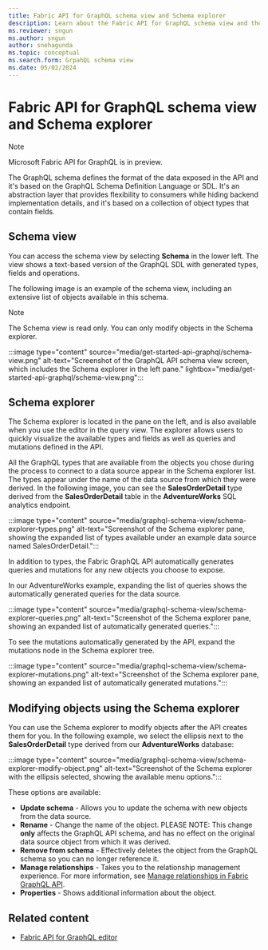 ```yaml
---
title: Fabric API for GraphQL schema view and Schema explorer
description: Learn about the Fabric API for GraphQL schema view and the Schema explorer pane, including how to modify objects.
ms.reviewer: sngun
ms.author: sngun
author: snehagunda
ms.topic: conceptual
ms.search.form: GrpahQL schema view
ms.date: 05/02/2024
---
```


# Fabric API for GraphQL schema view and Schema explorer

> [!NOTE]
> Microsoft Fabric API for GraphQL is in preview.

The GraphQL schema defines the format of the data exposed in the API and it's based on the GraphQL Schema Definition Language or SDL. It's an abstraction layer that provides flexibility to consumers while hiding backend implementation details, and it's based on a collection of object types that contain fields.

## Schema view

You can access the schema view by selecting **Schema** in the lower left. The view shows a text-based version of the GraphQL SDL with generated types, fields and operations.

The following image is an example of the schema view, including an extensive list of objects available in this schema.

> [!NOTE]
> The Schema view is read only. You can only modify objects in the Schema explorer.

:::image type="content" source="media/get-started-api-graphql/schema-view.png" alt-text="Screenshot of the GraphQL API schema view screen, which includes the Schema explorer in the left pane." lightbox="media/get-started-api-graphql/schema-view.png":::

## Schema explorer

The Schema explorer is located in the pane on the left, and is also available when you use the editor in the query view. The explorer allows users to quickly visualize the available types and fields as well as queries and mutations defined in the API.

All the GraphQL types that are available from the objects you chose during the process to connect to a data source appear in the Schema explorer list. The types appear under the name of the data source from which they were derived. In the following image, you can see the **SalesOrderDetail** type derived from the **SalesOrderDetail** table in the **AdventureWorks** SQL analytics endpoint.

:::image type="content" source="media/graphql-schema-view/schema-explorer-types.png" alt-text="Screenshot of the Schema explorer pane, showing the expanded list of types available under an example data source named SalesOrderDetail.":::

In addition to types, the Fabric GraphQL API automatically generates queries and mutations for any new objects you choose to expose.

In our AdventureWorks example, expanding the list of queries shows the automatically generated queries for the data source.

:::image type="content" source="media/graphql-schema-view/schema-explorer-queries.png" alt-text="Screenshot of the Schema explorer pane, showing an expanded list of automatically generated queries.":::

To see the mutations automatically generated by the API, expand the mutations node in the Schema explorer tree.

:::image type="content" source="media/graphql-schema-view/schema-explorer-mutations.png" alt-text="Screenshot of the Schema explorer pane, showing an expanded list of automatically generated mutations.":::

## Modifying objects using the Schema explorer

You can use the Schema explorer to modify objects after the API creates them for you. In the following example, we select the ellipsis next to the **SalesOrderDetail** type derived from our **AdventureWorks** database:

:::image type="content" source="media/graphql-schema-view/schema-explorer-modify-object.png" alt-text="Screenshot of the Schema explorer with the ellipsis selected, showing the available menu options.":::

These options are available:

- **Update schema** - Allows you to update the schema with new objects from the data source.
- **Rename** - Change the name of the object. PLEASE NOTE: This change **only** affects the GraphQL API schema, and has no effect on the original data source object from which it was derived.
- **Remove from schema** - Effectively deletes the object from the GraphQL schema so you can no longer reference it.
- **Manage relationships** - Takes you to the relationship management experience. For more information, see [Manage relationships in Fabric GraphQL API](manage-relationships.md).
- **Properties** - Shows additional information about the object.

## Related content

- [Fabric API for GraphQL editor](api-graphql-editor.md)
